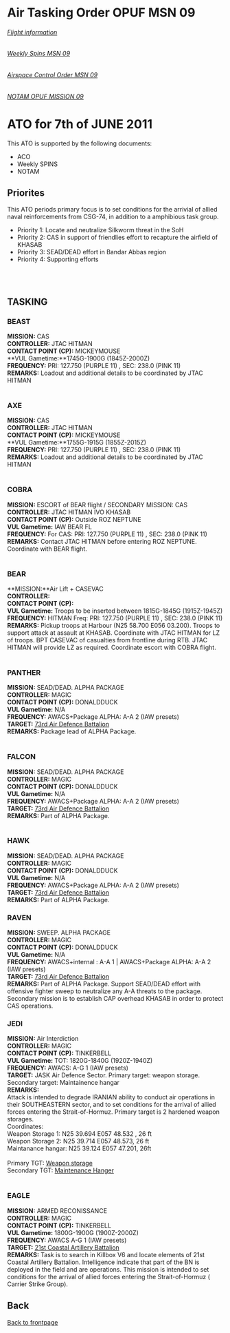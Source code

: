 # Air Tasking Order OPUF MSN 09 


###### [Flight information](/OPUF-Brief/Docs/Flights.html)
###### [Weekly Spins MSN 09](/OPUF-Brief/Docs/SPINS_09.html)
###### [Airspace Control Order MSN 09](/OPUF-Brief/Docs/ACO/ACO_9.html)
###### [NOTAM OPUF MISSION 09](/OPUF-Brief/Docs/NOTAM/NOTAM_09.html)

# ATO for 7th of JUNE 2011
This ATO is supported by the following documents: <br>
* ACO
* Weekly SPINS
* NOTAM

## Priorites
This ATO periods primary focus is to set conditions for the arrivial of allied naval reinforcements from CSG-74, in addition to a amphibious task group. <br>
* Priority 1: Locate and neutralize Silkworm threat in the SoH
* Priority 2: CAS in support of friendlies effort to recapture the airfield of KHASAB
* Priority 3: SEAD/DEAD effort in Bandar Abbas region
* Priority 4: Supporting efforts
<br>
<br>

## TASKING 
### BEAST
**MISSION:**  CAS
<br>
**CONTROLLER:** JTAC HITMAN 
<br>
**CONTACT POINT (CP):** MICKEYMOUSE
<br>
**VUL Gametime:**1745G-1900G (1845Z-2000Z)
<br>
**FREQUENCY:**  PRI: 127.750 (PURPLE 11) , SEC: 238.0 (PINK 11)
<br>
**REMARKS:** Loadout and additional details to be coordinated by JTAC HITMAN
<br>
<br>


### AXE
**MISSION:** CAS
<br>
**CONTROLLER:** JTAC HITMAN 
<br>
**CONTACT POINT (CP):** MICKEYMOUSE
<br>
**VUL Gametime:**1755G-1915G (1855Z-2015Z)
<br>
**FREQUENCY:**  PRI: 127.750 (PURPLE 11) , SEC: 238.0 (PINK 11)
<br>
**REMARKS:** Loadout and additional details to be coordinated by JTAC HITMAN
<br>
<br>


### COBRA
**MISSION:** ESCORT of BEAR flight / SECONDARY MISSION: CAS
<br>
**CONTROLLER:** JTAC HITMAN IVO KHASAB
<br>
**CONTACT POINT (CP):** Outside ROZ NEPTUNE
<br>
**VUL Gametime:** IAW BEAR FL
<br>
**FREQUENCY:** For CAS: PRI: 127.750 (PURPLE 11) , SEC: 238.0 (PINK 11)
<br>
**REMARKS:** Contact JTAC HITMAN before entering ROZ NEPTUNE. Coordinate with BEAR flight.
<br>
<br>



### BEAR
**MISSION:**Air Lift + CASEVAC
<br>
**CONTROLLER:** 
<br>
**CONTACT POINT (CP):** 
<br>
**VUL Gametime:** Troops to be inserted between 1815G-1845G  (1915Z-1945Z)
<br>
**FREQUENCY:** HITMAN Freq: PRI: 127.750 (PURPLE 11) , SEC: 238.0 (PINK 11)
<br>
**REMARKS:** Pickup troops at Harbour (N25 58.700 E056 03.200). Troops to support attack at assault at KHASAB. Coordinate with JTAC HITMAN for LZ of troops. BPT CASEVAC of casualties from frontline during RTB. 
JTAC HITMAN will provide LZ as required. Coordinate escort with COBRA flight.
<br>
<br>

### PANTHER
**MISSION:** SEAD/DEAD. ALPHA PACKAGE
<br>
**CONTROLLER:** MAGIC 
<br>
**CONTACT POINT (CP):** DONALDDUCK
<br>
**VUL Gametime:** N/A
<br>
**FREQUENCY:**  AWACS+Package ALPHA: A-A 2 (IAW presets)
<br>
**TARGET:**  [73rd Air Defence Battalion](/OPUF-Brief/Docs/Enemy/73RD_AD_BN.html)
<br>
**REMARKS:** Package lead of ALPHA Package.
<br>
<br>


### FALCON
**MISSION:** SEAD/DEAD. ALPHA PACKAGE
<br>
**CONTROLLER:** MAGIC 
<br>
**CONTACT POINT (CP):** DONALDDUCK
<br>
**VUL Gametime:** N/A
<br>
**FREQUENCY:**  AWACS+Package ALPHA: A-A 2 (IAW presets)
<br>
**TARGET:**  [73rd Air Defence Battalion](/OPUF-Brief/Docs/Enemy/73RD_AD_BN.html)
<br>
**REMARKS:** Part of ALPHA Package.
<br>
<br>


### HAWK
**MISSION:** SEAD/DEAD. ALPHA PACKAGE
<br>
**CONTROLLER:** MAGIC 
<br>
**CONTACT POINT (CP):** DONALDDUCK
<br>
**VUL Gametime:** N/A
<br>
**FREQUENCY:**  AWACS+Package ALPHA: A-A 2 (IAW presets)
<br>
**TARGET:**  [73rd Air Defence Battalion](/OPUF-Brief/Docs/Enemy/73RD_AD_BN.html)
<br>
**REMARKS:** Part of ALPHA Package.
<br>


### RAVEN
**MISSION:** SWEEP. ALPHA PACKAGE
<br>
**CONTROLLER:** MAGIC 
<br>
**CONTACT POINT (CP):** DONALDDUCK
<br>
**VUL Gametime:** N/A
<br>
**FREQUENCY:**  AWACS+internal : A-A 1 | AWACS+Package ALPHA: A-A 2 (IAW presets)
<br>
**TARGET:**  [73rd Air Defence Battalion](/OPUF-Brief/Docs/Enemy/73RD_AD_BN.html)
<br>
**REMARKS:** Part of ALPHA Package. Support SEAD/DEAD effort with offensive fighter sweep to neutralize any A-A threats to the package. 
Secondary mission is to establish CAP overhead KHASAB in order to protect CAS operations.
<br>


### JEDI
**MISSION:** Air Interdiction
<br>
**CONTROLLER:** MAGIC 
<br>
**CONTACT POINT (CP):** TINKERBELL
<br>
**VUL Gametime:** TOT: 1820G-1840G (1920Z-1940Z)
<br>
**FREQUENCY:**  AWACS: A-G 1 (IAW presets)
<br>
**TARGET:**  JASK Air Defence Sector. Primary target: weapon storage. Secondary target: Maintainence hangar
<br>
**REMARKS:** <br>
Attack is intended to degrade IRANIAN ability to conduct air operations in their SOUTHEASTERN sector, and to set conditions for the arrival of allied forces entering the Strait-of-Hormuz. 
Primary target is 2 hardened weapon storages.<br>
Coordinates:<br>
Weapon Storage 1: N25 39.694 E057 48.532 , 26 ft  <br>
Weapon Storage 2: N25 39.714 E057 48.573, 26 ft <br>
Maintanance hangar: N25 39.124 E057 47.201, 26ft <br>
<br>
Primary TGT: [Weapon storage](/OPUF-Brief/Images/Bandarejask_weaponstorage.PNG) <br>
Secondary TGT: [Maintenance Hanger](/OPUF-Brief/Images/Bandarejask_airfield.PNG) <br>
<br>


### EAGLE
**MISSION:** ARMED RECONISSANCE
<br>
**CONTROLLER:** MAGIC 
<br>
**CONTACT POINT (CP):** TINKERBELL
<br>
**VUL Gametime:** 1800G-1900G (1900Z-2000Z)
<br>
**FREQUENCY:**  AWACS A-G 1 (IAW presets)
<br>
**TARGET:**  [21st Coastal Artillery Battalion](/OPUF-Brief/Docs/Enemy/21ST_CAB.html)
<br>
**REMARKS:** Task is to search in Killbox V6 and locate elements of 21st Coastal Artillery Battalion. Intelligence indicate that part of the BN is deployed in the field and are operations.
This mission is intended to set conditions for the arrival of allied forces entering the Strait-of-Hormuz ( Carrier Strike Group).
<br>




## Back
[Back to frontpage](https://132nd-vwing.github.io/OPUF-Brief/)